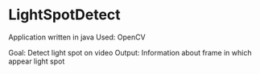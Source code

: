 # LightSpotDetect
Application written in java
Used: OpenCV

Goal: Detect light spot on video
Output: Information about frame in which appear light spot